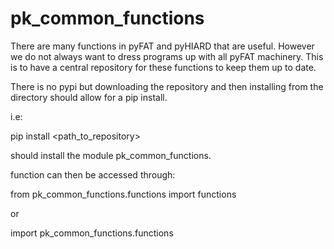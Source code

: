 # pk_common_functions
There are many functions in pyFAT and pyHIARD that are useful. However we do not always want to dress programs up with all pyFAT machinery. This is to have a central repository for these functions to keep them up to date.

There is no pypi but downloading the repository and then installing from the directory should allow for a pip install.

i.e:

pip install <path_to_repository>

should install the module pk_common_functions.

function can then be accessed through:

from pk_common_functions.functions import functions

or

import pk_common_functions.functions
